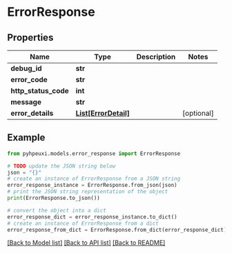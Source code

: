 # ErrorResponse


## Properties

Name | Type | Description | Notes
------------ | ------------- | ------------- | -------------
**debug_id** | **str** |  | 
**error_code** | **str** |  | 
**http_status_code** | **int** |  | 
**message** | **str** |  | 
**error_details** | [**List[ErrorDetail]**](ErrorDetail.md) |  | [optional] 

## Example

```python
from pyhpeuxi.models.error_response import ErrorResponse

# TODO update the JSON string below
json = "{}"
# create an instance of ErrorResponse from a JSON string
error_response_instance = ErrorResponse.from_json(json)
# print the JSON string representation of the object
print(ErrorResponse.to_json())

# convert the object into a dict
error_response_dict = error_response_instance.to_dict()
# create an instance of ErrorResponse from a dict
error_response_from_dict = ErrorResponse.from_dict(error_response_dict)
```
[[Back to Model list]](../README.md#documentation-for-models) [[Back to API list]](../README.md#documentation-for-api-endpoints) [[Back to README]](../README.md)


